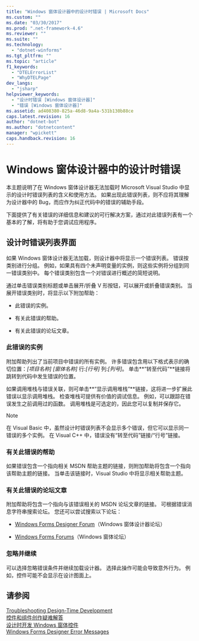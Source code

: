 ```yaml
---
title: "Windows 窗体设计器中的设计时错误 | Microsoft Docs"
ms.custom: ""
ms.date: "03/30/2017"
ms.prod: ".net-framework-4.6"
ms.reviewer: ""
ms.suite: ""
ms.technology: 
  - "dotnet-winforms"
ms.tgt_pltfrm: ""
ms.topic: "article"
f1_keywords: 
  - "DTELErrorList"
  - "WhyDTELPage"
dev_langs: 
  - "jsharp"
helpviewer_keywords: 
  - "设计时错误 [Windows 窗体设计器]"
  - "错误 [Windows 窗体设计器]"
ms.assetid: ad408380-825a-46d8-9a4a-531b130b88ce
caps.latest.revision: 16
author: "dotnet-bot"
ms.author: "dotnetcontent"
manager: "wpickett"
caps.handback.revision: 16
---
```

# Windows 窗体设计器中的设计时错误
本主题说明了在 Windows 窗体设计器无法加载时 Microsoft Visual Studio 中显示的设计时错误列表的含义和使用方法。  如果出现此错误列表，则不应将其理解为设计器中的 Bug，而应作为纠正代码中的错误的辅助手段。  
  
 下面提供了有关错误的详细信息和建议的可行解决方案，通过对此错误列表有一个基本的了解，将有助于您调试应用程序。  
  
## 设计时错误列表界面  
 如果 Windows 窗体设计器无法加载，则设计器中将显示一个错误列表。  错误按类别进行分组。  例如，如果具有四个未声明变量的实例，则这些实例将分组到同一错误类别中。  每个错误类别包含一个对错误进行概述的简短说明。  
  
 通过单击错误类别标题或单击展开\/折叠 V 形按钮，可以展开或折叠错误类别。  当展开错误类别时，将显示以下附加帮助：  
  
-   此错误的实例。  
  
-   有关此错误的帮助。  
  
-   有关此错误的论坛文章。  
  
### 此错误的实例  
 附加帮助列出了当前项目中错误的所有实例。  许多错误包含用以下格式表示的确切位置：*\[项目名称\]* *\[窗体名称\]* 行:*\[行号\]* 列:*\[列号\]*。  单击**“转至代码”**链接将跳转到代码中发生错误的位置。  
  
 如果调用堆栈与错误关联，则可单击**“显示调用堆栈”**链接，这将进一步扩展此错误以显示调用堆栈。  检查堆栈可提供有价值的调试信息。  例如，可以跟踪在错误发生之前调用过的函数。  调用堆栈是可选定的，因此您可以复制并保存它。  
  
> [!NOTE]
>  在 Visual Basic 中，虽然设计时错误列表不会显示多个错误，但它可以显示同一错误的多个实例。  在 Visual C\+\+ 中，错误没有“转至代码”链接\/“行号”链接。  
  
### 有关此错误的帮助  
 如果错误包含一个指向相关 MSDN 帮助主题的链接，则附加帮助将包含一个指向该帮助主题的链接。  当单击该链接时，Visual Studio 中将显示相关帮助主题。  
  
### 有关此错误的论坛文章  
 附加帮助将包含一个指向与该错误相关的 MSDN 论坛文章的链接。  可根据错误消息字符串搜索论坛。  您还可以尝试搜索以下论坛：  
  
-   [Windows Forms Designer Forum](http://go.microsoft.com/fwlink/?LinkId=203524)（Windows 窗体设计器论坛）  
  
-   [Windows Forms Forums](http://go.microsoft.com/fwlink/?LinkId=203523)（Windows 窗体论坛）  
  
### 忽略并继续  
 可以选择忽略错误条件并继续加载设计器。  选择此操作可能会导致意外行为。  例如，控件可能不会显示在设计图面上。  
  
## 请参阅  
 [Troubleshooting Design\-Time Development](../Topic/Troubleshooting%20Design-Time%20Development.md)   
 [控件和组件创作疑难解答](../../../../docs/framework/winforms/controls/troubleshooting-control-and-component-authoring.md)   
 [设计时开发 Windows 窗体控件](../../../../docs/framework/winforms/controls/developing-windows-forms-controls-at-design-time.md)   
 [Windows Forms Designer Error Messages](http://msdn.microsoft.com/zh-cn/cf610bf4-5fe4-471c-bce7-6a05ece07bd2)